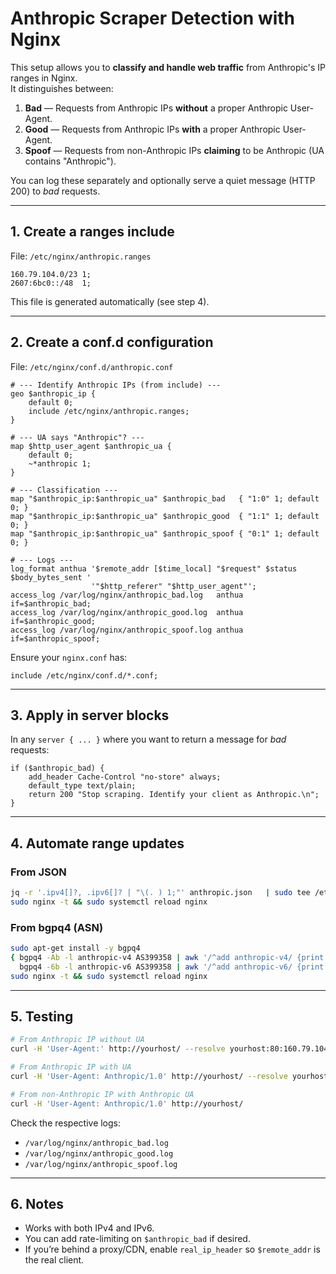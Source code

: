 # Anthropic Scraper Detection with Nginx

This setup allows you to **classify and handle web traffic** from Anthropic's IP ranges in Nginx.  
It distinguishes between:

1. **Bad** — Requests from Anthropic IPs **without** a proper Anthropic User-Agent.  
2. **Good** — Requests from Anthropic IPs **with** a proper Anthropic User-Agent.  
3. **Spoof** — Requests from non-Anthropic IPs **claiming** to be Anthropic (UA contains "Anthropic").

You can log these separately and optionally serve a quiet message (HTTP 200) to *bad* requests.

---

## 1. Create a ranges include

File: `/etc/nginx/anthropic.ranges`

```
160.79.104.0/23 1;
2607:6bc0::/48  1;
```

This file is generated automatically (see step 4).

---

## 2. Create a conf.d configuration

File: `/etc/nginx/conf.d/anthropic.conf`

```nginx
# --- Identify Anthropic IPs (from include) ---
geo $anthropic_ip {
    default 0;
    include /etc/nginx/anthropic.ranges;
}

# --- UA says "Anthropic"? ---
map $http_user_agent $anthropic_ua {
    default 0;
    ~*anthropic 1;
}

# --- Classification ---
map "$anthropic_ip:$anthropic_ua" $anthropic_bad   { "1:0" 1; default 0; }
map "$anthropic_ip:$anthropic_ua" $anthropic_good  { "1:1" 1; default 0; }
map "$anthropic_ip:$anthropic_ua" $anthropic_spoof { "0:1" 1; default 0; }

# --- Logs ---
log_format anthua '$remote_addr [$time_local] "$request" $status $body_bytes_sent '
                  '"$http_referer" "$http_user_agent"';
access_log /var/log/nginx/anthropic_bad.log   anthua if=$anthropic_bad;
access_log /var/log/nginx/anthropic_good.log  anthua if=$anthropic_good;
access_log /var/log/nginx/anthropic_spoof.log anthua if=$anthropic_spoof;
```

Ensure your `nginx.conf` has:
```
include /etc/nginx/conf.d/*.conf;
```

---

## 3. Apply in server blocks

In any `server { ... }` where you want to return a message for *bad* requests:

```nginx
if ($anthropic_bad) {
    add_header Cache-Control "no-store" always;
    default_type text/plain;
    return 200 "Stop scraping. Identify your client as Anthropic.\n";
}
```

---

## 4. Automate range updates

### From JSON

```bash
jq -r '.ipv4[]?, .ipv6[]? | "\(. ) 1;"' anthropic.json   | sudo tee /etc/nginx/anthropic.ranges >/dev/null
sudo nginx -t && sudo systemctl reload nginx
```

### From bgpq4 (ASN)

```bash
sudo apt-get install -y bgpq4
{ bgpq4 -Ab -l anthropic-v4 AS399358 | awk '/^add anthropic-v4/ {print $3 " 1;"}'
  bgpq4 -6b -l anthropic-v6 AS399358 | awk '/^add anthropic-v6/ {print $3 " 1;"}'; } | sudo tee /etc/nginx/anthropic.ranges >/dev/null
sudo nginx -t && sudo systemctl reload nginx
```

---

## 5. Testing

```bash
# From Anthropic IP without UA
curl -H 'User-Agent:' http://yourhost/ --resolve yourhost:80:160.79.104.10

# From Anthropic IP with UA
curl -H 'User-Agent: Anthropic/1.0' http://yourhost/ --resolve yourhost:80:160.79.104.10

# From non-Anthropic IP with Anthropic UA
curl -H 'User-Agent: Anthropic/1.0' http://yourhost/
```

Check the respective logs:
- `/var/log/nginx/anthropic_bad.log`
- `/var/log/nginx/anthropic_good.log`
- `/var/log/nginx/anthropic_spoof.log`

---

## 6. Notes

- Works with both IPv4 and IPv6.
- You can add rate-limiting on `$anthropic_bad` if desired.
- If you’re behind a proxy/CDN, enable `real_ip_header` so `$remote_addr` is the real client.
